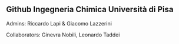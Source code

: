 ## Github Ingegneria Chimica Università di Pisa

Admins: Riccardo Lapi & Giacomo Lazzerini

Collaborators: Ginevra Nobili, Leonardo Taddei
